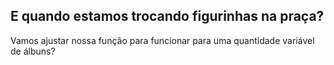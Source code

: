 ## **E quando estamos trocando figurinhas na praça?**

Vamos ajustar nossa função para funcionar para uma quantidade variável de álbuns?
